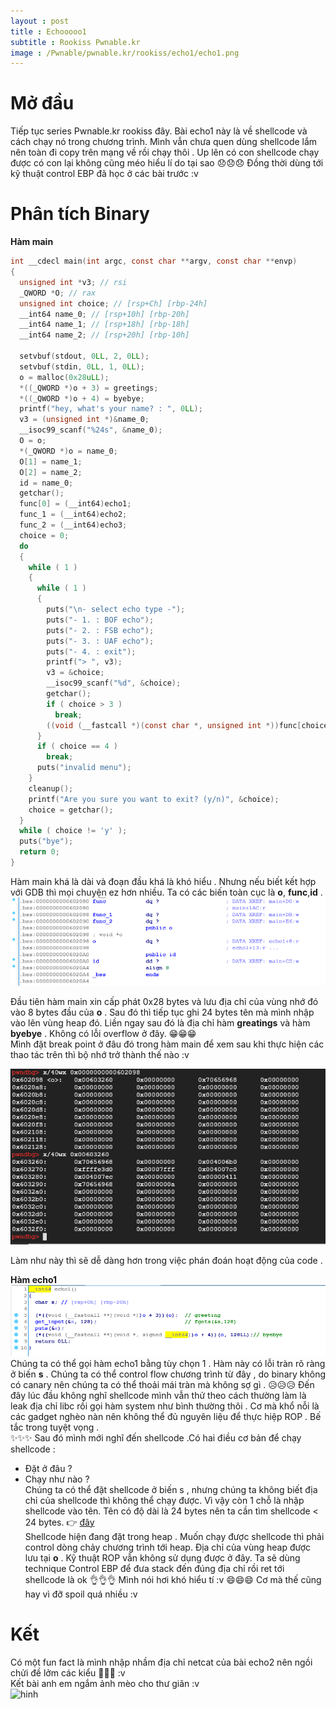 ```yaml
---
layout : post 
title : Echooooo1 
subtitle : Rookiss Pwnable.kr  
image : /Pwnable/pwnable.kr/rookiss/echo1/echo1.png  
--- 
```


# Mở đầu
Tiếp tục series Pwnable.kr rookiss đây. Bài echo1 này là về shellcode và cách chạy nó trong chương trình. Mình vẫn chưa quen dùng shellcode lắm nên toàn đi copy trên mạng về rồi chạy thôi . Up lên có con shellcode chạy được có con lại không cũng méo hiểu lí do tại sao  😞😞😞 Đồng thời dùng tới kỹ thuật control EBP đã học ở các bài trước :v 

# Phân tích Binary  
**Hàm main**
```c
int __cdecl main(int argc, const char **argv, const char **envp)
{
  unsigned int *v3; // rsi
  _QWORD *O; // rax
  unsigned int choice; // [rsp+Ch] [rbp-24h]
  __int64 name_0; // [rsp+10h] [rbp-20h]
  __int64 name_1; // [rsp+18h] [rbp-18h]
  __int64 name_2; // [rsp+20h] [rbp-10h]

  setvbuf(stdout, 0LL, 2, 0LL);
  setvbuf(stdin, 0LL, 1, 0LL);
  o = malloc(0x28uLL);
  *((_QWORD *)o + 3) = greetings;
  *((_QWORD *)o + 4) = byebye;
  printf("hey, what's your name? : ", 0LL);
  v3 = (unsigned int *)&name_0;
  __isoc99_scanf("%24s", &name_0);
  O = o;
  *(_QWORD *)o = name_0;
  O[1] = name_1;
  O[2] = name_2;
  id = name_0;
  getchar();
  func[0] = (__int64)echo1;
  func_1 = (__int64)echo2;
  func_2 = (__int64)echo3;
  choice = 0;
  do
  {
    while ( 1 )
    {
      while ( 1 )
      {
        puts("\n- select echo type -");
        puts("- 1. : BOF echo");
        puts("- 2. : FSB echo");
        puts("- 3. : UAF echo");
        puts("- 4. : exit");
        printf("> ", v3);
        v3 = &choice;
        __isoc99_scanf("%d", &choice);
        getchar();
        if ( choice > 3 )
          break;
        ((void (__fastcall *)(const char *, unsigned int *))func[choice - 1])("%d", &choice);
      }
      if ( choice == 4 )
        break;
      puts("invalid menu");
    }
    cleanup();
    printf("Are you sure you want to exit? (y/n)", &choice);
    choice = getchar();
  }
  while ( choice != 'y' );
  puts("bye");
  return 0;
}
```   
Hàm main khá là dài và đoạn đầu khá là khó hiểu . Nhưng nếu biết kết hợp với GDB thì mọi chuyện ez hơn nhiều. Ta có các biến toàn cục là **o**, **func**,**id** .   
![hinh2](/Pwnable/pwnable.kr/rookiss/echo1/hinh2.PNG)  

Đầu tiên hàm main xin cấp phát 0x28 bytes và lưu địa chỉ của vùng nhớ đó vào 8 bytes đầu của **o** . Sau đó thì tiếp tục ghi 24 bytes tên mà mình nhập vào lên vùng heap đó. Liền ngay sau đó là địa chỉ hàm **greatings** và hàm **byebye** . Không có lỗi overflow ở đây. 😁😁😁  
Mình đặt break point ở đâu đó trong hàm main để xem sau khi thực hiện các thao tác trên thì bộ nhớ trở thành thế nào :v   

![hinh3](/Pwnable/pwnable.kr/rookiss/echo1/hinh3.PNG)   

Làm như này thì sẽ dễ dàng hơn trong việc phán đoán hoạt động của code .  
  
**Hàm echo1**   
![hinh1](/Pwnable/pwnable.kr/rookiss/echo1/hinh1.PNG)  
Chúng ta có thể gọi hàm echo1 bằng tùy chọn 1 . Hàm này có lỗi tràn rõ ràng ở biến **s** . Chúng ta có thể control flow chương trình từ đây , do binary không có canary nên chúng ta có thể thoải mái tràn mà không sợ gì . 
😥😥😥 Đến đây lúc đầu không nghĩ shellcode mình vẫn thử theo cách thường làm là leak địa chỉ libc rồi gọi hàm system như bình thường thôi . Cơ mà khổ nỗi là các gadget nghèo nàn nên không thể đủ nguyên liệu để thực hiệp ROP . Bế tắc trong tuyệt vọng .   
✨✨✨ Sau đó mình mới nghĩ đến shellcode .Có hai điều cơ bản để chạy shellcode : 
 - Đặt ở đâu ? 
 - Chạy như nào ?  
Chúng ta có thể đặt shellcode ở biến s , nhưng chúng ta không biết địa chỉ của shellcode thì không thể chạy được. Vì vậy còn 1 chỗ là nhập shellcode vào tên. Tên có độ dài là 24 bytes nên ta cần tìm shellcode < 24 bytes.  👉 [đây](https://www.exploit-db.com/exploits/42179)  
Shellcode hiện đang đặt trong heap . Muốn chạy được shellcode thì phải control dòng chảy chương trình tới heap. Địa chỉ của vùng heap được lưu tại **o** . Kỹ thuật ROP vẫn không sử dụng được ở đây. Ta sẽ dùng technique Control EBP để đưa stack đến đúng địa chỉ rồi ret tới shellcode là ok 👌👌👌 Mình nói hơi khó hiểu tí :v  😄😄😄 Cơ mà thế cũng hay vì đỡ spoil quá nhiều :v  

# Kết  
Có một fun fact là mình nhập nhầm địa chỉ netcat của bài echo2 nên ngồi chửi đề lởm các kiểu 💢💢💢 :v  
Kết bài anh em ngắm ảnh mèo cho thư giãn  :v   
![hinh](https://i.ytimg.com/vi/x_9LcmVl3uU/hqdefault.jpg)  
